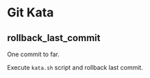 # Git Kata

## rollback_last_commit

One commit to far.

Execute `kata.sh` script and rollback last commit.
